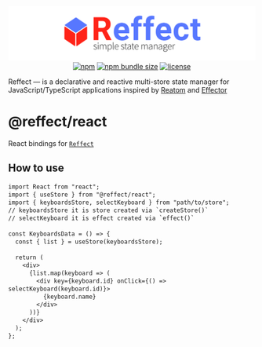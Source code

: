 <div align="center">

[![reffect logo](https://raw.githubusercontent.com/acacode/reffect/master/assets/reffect.png)](https://github.com/acacode/reffect)  
[![npm](https://img.shields.io/npm/v/@reffect/react?style=flat-square&color=blue)](https://www.npmjs.com/package/@reffect/react)
[![npm bundle size](https://img.shields.io/bundlephobia/minzip/@reffect/react?style=flat-square&color=blue)](https://bundlephobia.com/result?p=@reffect/react)
[![license](https://img.shields.io/github/license/acacode/reffect?style=flat-square&color=blue)](https://github.com/acacode/reffect)

<div align="left">

Reffect — is a declarative and reactive multi-store state manager for JavaScript/TypeScript applications inspired by [Reatom](https://github.com/artalar/reatom) and [Effector](https://github.com/zerobias/effector)

# @reffect/react

React bindings for [`Reffect`](https://github.com/acacode/reffect)

## How to use

```tsx
import React from "react";
import { useStore } from "@reffect/react";
import { keyboardsStore, selectKeyboard } from "path/to/store";
// keyboardsStore it is store created via `createStore()`
// selectKeyboard it is effect created via `effect()`

const KeyboardsData = () => {
  const { list } = useStore(keyboardsStore);

  return (
    <div>
      {list.map(keyboard => (
        <div key={keyboard.id} onClick={() => selectKeyboard(keyboard.id)}>
          {keyboard.name}
        </div>
      ))}
    </div>
  );
};
```
